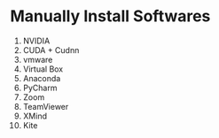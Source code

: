 # Manually Install Softwares

1. NVIDIA
2. CUDA + Cudnn
3. vmware
4. Virtual Box
5. Anaconda
6. PyCharm
7. Zoom
8. TeamViewer
9. XMind
10. Kite
